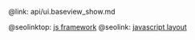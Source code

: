 @link: api/ui.baseview_show.md

@seolinktop: [js framework](https://webix.com)
@seolink: [javascript layout](https://webix.com/widget/layout/)